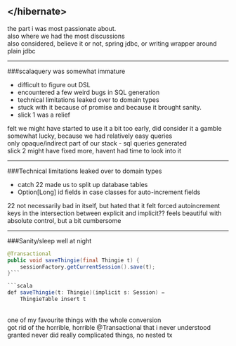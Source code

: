 ## &lt;/hibernate&gt;
<aside class="notes">
the part i was most passionate about.
<br/>also where we had the most discussions
<br/>also considered, believe it or not, spring jdbc, or writing wrapper around plain jdbc
</aside>

---

###scalaquery was somewhat immature
 - difficult to figure out DSL
 - encountered a few weird bugs in SQL generation
 - technical limitations leaked over to domain types
 - stuck with it because of promise and because it brought sanity.
 - slick 1 was a relief

<aside class="notes">
felt we might have started to use it a bit too early, did consider it a gamble
<br/>somewhat lucky, because we had relatively easy queries
<br/>only opaque/indirect part of our stack - sql queries generated
<br/>slick 2 might have fixed more, havent had time to look into it
</aside>

---

###Technical limitations leaked over to domain types
 - catch 22 made us to split up database tables
 - Option[Long] id fields in case classes for auto-increment fields

<aside class="notes">
22 not necessarily bad in itself, but hated that it felt forced
autoincrement keys in the intersection between explicit and implicit??
feels beautiful with absolute control, but a bit cumbersome
</aside>

---

###Sanity/sleep well at night
```java
@Transactional
public void saveThingie(final Thingie t) {
    sessionFactory.getCurrentSession().save(t);
}```

```scala
def saveThingie(t: Thingie)(implicit s: Session) =
	ThingieTable insert t
```

<aside class="notes">
<br/>one of my favourite things with the whole conversion
<br/>got rid of the horrible, horrible @Transactional that i never understood
<br/>granted never did really complicated things, no nested tx
</aside>